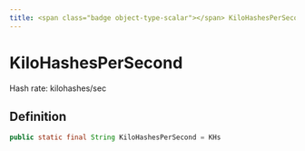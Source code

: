 ```yaml
---
title: <span class="badge object-type-scalar"></span> KiloHashesPerSecond
---
```

# <span class="badge object-type-scalar"></span> KiloHashesPerSecond

Hash rate: kilohashes/sec

## Definition

```java
public static final String KiloHashesPerSecond = KHs
```
